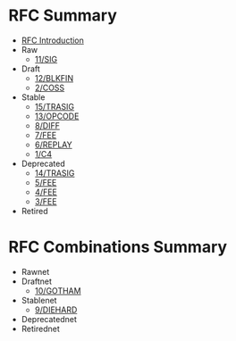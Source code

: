 # RFC Summary

* [RFC Introduction](README.md)
* Raw
  * [11/SIG](11/README.md)
* Draft
  * [12/BLKFIN](12/README.md)
  * [2/COSS](2/README.md)
* Stable
  * [15/TRASIG](15/README.md)
  * [13/OPCODE](13/README.md)
  * [8/DIFF](8/README.md)
  * [7/FEE](7/README.md)
  * [6/REPLAY](6/README.md)
  * [1/C4](1/README.md)
* Deprecated
  * [14/TRASIG](14/README.md)
  * [5/FEE](5/README.md)
  * [4/FEE](4/README.md)
  * [3/FEE](3/README.md)
* Retired

# RFC Combinations Summary

* Rawnet
* Draftnet
  * [10/GOTHAM](10/README.md)
* Stablenet
  * [9/DIEHARD](9/README.md)
* Deprecatednet
* Retirednet
